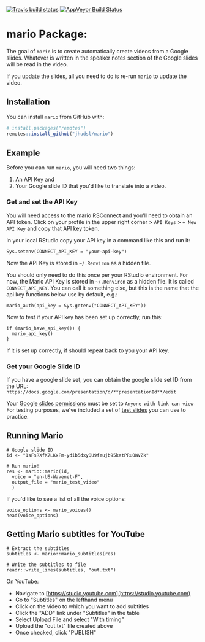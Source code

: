 
[![Travis build
status](https://travis-ci.com/jhudsl/ariExtra.svg?branch=master)](https://travis-ci.com/jhudsl/ariExtra)
[![AppVeyor Build
Status](https://ci.appveyor.com/api/projects/status/github/jhudsl/ariExtra?branch=master&svg=true)](https://ci.appveyor.com/project/jhudsl/ariExtra)
<!-- README.md is generated from README.Rmd. Please edit that file -->

# mario Package:

The goal of `mario` is to create automatically create videos from a Google slides.
Whatever is written in the speaker notes section of the Google slides will be read in the video.

If you update the slides, all you need to do is re-run `mario` to update the video.

## Installation

You can install `mario` from GitHub with:

``` r
# install.packages("remotes")
remotes::install_github("jhudsl/mario")
```

## Example

Before you can run `mario`, you will need two things:
1) An API Key and
2) Your Google slide ID that you'd like to translate into a video.

### Get and set the API Key

You will need access to the mario RSConnect and you'll need to obtain an API token.
Click on your profile in the upper right corner > `API Keys` > `+ New API Key` and copy that API key token.

In your local RStudio copy your API key in a command like this and run it:
```
Sys.setenv(CONNECT_API_KEY = "your-api-key")
```
Now the API Key is stored in `~/.Renviron` as a hidden file.

You should only need to do this once per your RStudio environment.
For now, the Mario API Key is stored in `~/.Renviron` as a hidden file.
It is called `CONNECT_API_KEY`. You can call it something else, but this is the name that the api key functions below use by default, e.g.:

`mario_auth(api_key = Sys.getenv("CONNECT_API_KEY"))`


Now to test if your API key has been set up correctly, run this:
```
if (mario_have_api_key()) {
  mario_api_key()
}
```
If it is set up correctly, if should repeat back to you your API key.

### Get your Google Slide ID

If you have a google slide set, you can obtain the google slide set ID from the URL:
`https://docs.google.com/presentation/d/**presentationId**/edit`

Your [Google slides permissions](https://artofpresentations.com/give-permissions-on-google-slides/) must be set to `Anyone with link can view`
For testing purposes, we've included a set of [test slides](https://docs.google.com/presentation/d/1sFsRXfK7LKxFm-ydib5dxyQU9fYujb95katPRu0WVZk/edit#slide=id.p) you can use to practice.

## Running Mario

```{r}
# Google slide ID
id <- "1sFsRXfK7LKxFm-ydib5dxyQU9fYujb95katPRu0WVZk"

# Run mario!
res <- mario::mario(id,
  voice = "en-US-Wavenet-F",
  output_file = "mario_test_video"
  )
```

If you'd like to see a list of all the voice options:

```{r}
voice_options <- mario_voices()
head(voice_options)
```

## Getting Mario subtitles for YouTube

```{r}
# Extract the subtitles
subtitles <- mario::mario_subtitles(res)

# Write the subtitles to file
readr::write_lines(subtitles, "out.txt")
```

On YouTube:

- Navigate to [https://studio.youtube.com](https://studio.youtube.com)
- Go to "Subtitles" on the lefthand menu
- Click on the video to which you want to add subtitles
- Click the "ADD" link under "Subtitles" in the table
- Select Upload File and select "With timing"
- Upload the "out.txt" file created above
- Once checked, click "PUBLISH"
